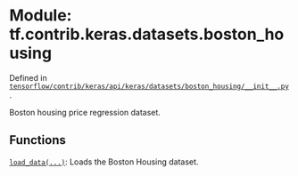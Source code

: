 <div itemscope itemtype="http://developers.google.com/ReferenceObject">
<meta itemprop="name" content="tf.contrib.keras.datasets.boston_housing" />
</div>

# Module: tf.contrib.keras.datasets.boston_housing



Defined in [`tensorflow/contrib/keras/api/keras/datasets/boston_housing/__init__.py`](https://www.tensorflow.org/code/tensorflow/contrib/keras/api/keras/datasets/boston_housing/__init__.py).

Boston housing price regression dataset.

## Functions

[`load_data(...)`](../../../../tf/contrib/keras/datasets/boston_housing/load_data.md): Loads the Boston Housing dataset.

